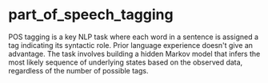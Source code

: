 # part_of_speech_tagging
POS tagging is a key NLP task where each word in a sentence is assigned a tag indicating its syntactic role. Prior language experience doesn't give an advantage. The task involves building a hidden Markov model that infers the most likely sequence of underlying states based on the observed data, regardless of the number of possible tags.
